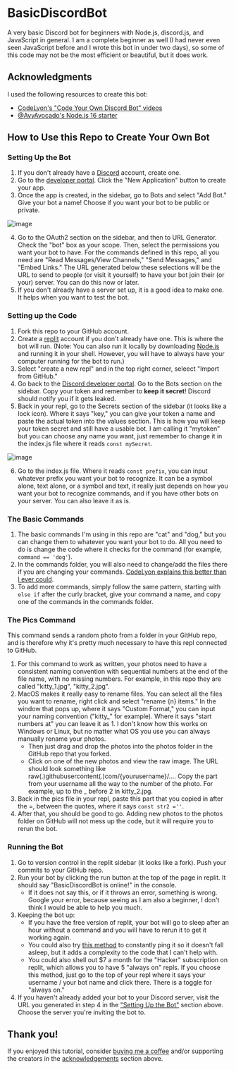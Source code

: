 # BasicDiscordBot
A very basic Discord bot for beginners with Node.js, discord.js, and JavaScript in general. I am a complete beginner as well (I had never even seen JavaScript before and I wrote this bot in under two days), so some of this code may not be the most efficient or beautiful, but it does work.

## Acknowledgments 
I used the following resources to create this bot:
- [CodeLyon's "Code Your Own Discord Bot" videos](https://www.youtube.com/watch?v=j_sD9udZnCk&list=PLbbLC0BLaGjpyzN1rg-gK4dUqbn8eJQq4)
- [@AyyAvocado's Node.js 16 starter](https://replit.com/talk/learn/Nodejs-16-on-replit/85501)

## How to Use this Repo to Create Your Own Bot
### Setting Up the Bot
1. If you don't already have a [Discord](https://discord.com) account, create one. 
2. Go to the [developer portal](https://discord.com/developers). Click the "New Application" button to create your app. 
3. Once the app is created, in the sidebar, go to Bots and select "Add Bot." Give your bot a name! Choose if you want your bot to be public or private. 

![image](https://user-images.githubusercontent.com/61885885/143278662-2729f474-607b-45e4-baa0-d459b3797571.png)

4. Go to the OAuth2 section on the sidebar, and then to URL Generator. Check the "bot" box as your scope. Then, select the permissions you want your bot to have. For the commands defined in this repo, all you need are "Read Messages/View Channels," "Send Messages," and "Embed Links." The URL generated below these selections will be the URL to send to people (or visit it yourself) to have your bot join their (or your) server. You can do this now or later.
5. If you don't already have a server set up, it is a good idea to make one. It helps when you want to test the bot.

### Setting up the Code
1. Fork this repo to your GitHub account.
2. Create a [replit](https://repl.it) account if you don't already have one. This is where the bot will run. (Note: You can also run it locally by downloading [Node.js](https://nodejs.org/en/) and running it in your shell. However, you will have to always have your computer running for the bot to run.)
3. Select "create a new repl" and in the top right corner, seleect "Import from GitHub." 
4. Go back to the [Discord developer portal](https://discord.com/developers). Go to the Bots section on the sidebar. Copy your token and remember to **keep it secret**! Discord should notify you if it gets leaked. 
5. Back in your repl, go to the Secrets section of the sidebar (it looks like a lock icon). Where it says "key," you can give your token a name and paste the actual token into the values section. This is how you will keep your token secret and still have a usable bot. I am calling it "mytoken" but you can choose any name you want, just remember to change it in the index.js file where it reads `const mySecret`.

![image](https://user-images.githubusercontent.com/61885885/143288133-9b1fd27c-73e6-403b-8863-f2de1e08fe1f.png)

6. Go to the index.js file. Where it reads `const prefix`, you can input whatever prefix you want your bot to recognize. It can be a symbol alone, text alone, or a symbol and text, it really just depends on how you want your bot to recognize commands, and if you have other bots on your server. You can also leave it as is.

### The Basic Commands
1. The basic commands I'm using in this repo are "cat" and "dog," but you can change them to whatever you want your bot to do. All you need to do is change the code where it checks for the command (for example, `command == 'dog'`). 
2. In the commands folder, you will also need to change/add the files there if you are changing your commands. [CodeLyon explains this better than I ever could](https://youtu.be/nTGtiCC3iQM?t=356).
3. To add more commands, simply follow the same pattern, starting with `else if` after the curly bracket, give your command a name, and copy one of the commands in the commands folder.

### The Pics Command
This command sends a random photo from a folder in your GitHub repo, and is therefore why it's pretty much necessary to have this repl connected to GitHub.
1. For this command to work as written, your photos need to have a consistent naming convention with sequential numbers at the end of the file name, with no missing numbers. For example, in this repo they are called "kitty_1.jpg", "kitty_2.jpg". 
2. MacOS makes it really easy to rename files. You can select all the files you want to rename, right click and select "rename {n} items." In the window that pops up, where it says "Custom Format," you can input your naming convention ("kitty_" for example). Where it says "start numbers at" you can leave it as 1. I don't know how this works on Windows or Linux, but no matter what OS you use you can always manually rename your photos. 
   - Then just drag and drop the photos into the photos folder in the GitHub repo that you forked. 
   - Click on one of the new photos and view the raw image. The URL should look something like raw(.)githubusercontent(.)com/{yourusername}/.... Copy the part from your username all the way to the number of the photo. For example, up to the _ before 2 in kitty_2.jpg.
4. Back in the pics file in your repl, paste this part that you copied in after the =, between the quotes, where it says `const str2 =''`. 
5. After that, you should be good to go. Adding new photos to the photos folder on GitHub will not mess up the code, but it will require you to rerun the bot.

### Running the Bot
1. Go to version control in the replit sidebar (it looks like a fork). Push your commits to your GitHub repo.
2. Run your bot by clicking the run button at the top of the page in replit. It should say "BasicDiscordBot is online!" in the console. 
   - If it does not say this, or if it throws an error, something is wrong. Google your error, because seeing as I am also a beginner, I don't think I would be able to help you much.
3. Keeping the bot up:
   - If you have the free version of replit, your bot will go to sleep after an hour without a command and you will have to rerun it to get it working again. 
   - You could also try [this method](https://replit.com/talk/learn/Hosting-discordjs-bots-on-replit-Works-for-both-discordjs-and-Eris/11027) to constantly ping it so it doesn't fall asleep, but it adds a complexity to the code that I can't help with. 
   - You could also shell out $7 a month for the "Hacker" subscription on replit, which allows you to have 5 "always on" repls. If you choose this method, just go to the top of your repl where it says your username / your bot name and click there. There is a toggle for "always on."
4. If you haven't already added your bot to your Discord server, visit the URL you generated in step 4 in the ["Setting Up the Bot"](https://github.com/emilieea88/BasicDiscordBot#setting-up-the-bot) section above. Choose the server you're inviting the bot to. 

## Thank you!
If you enjoyed this tutorial, consider [buying me a coffee](https://ko-fi.com/emilieea88) and/or supporting the creators in the [acknowledgements](https://github.com/emilieea88/BasicDiscordBot#acknowledgments) section above. 
